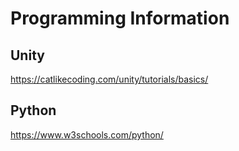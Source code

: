 # Programming Information
## Unity
https://catlikecoding.com/unity/tutorials/basics/
## Python
https://www.w3schools.com/python/
